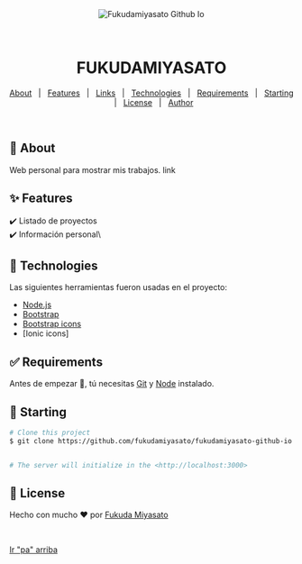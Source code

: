 <div align="center" id="top"> 
  <img src="./.github/app.gif" alt="Fukudamiyasato Github Io" />

  &#xa0;

  <!-- <a href="https://fukudamiyasatogithubio.netlify.app">Demo</a> -->
</div>

<h1 align="center">FUKUDAMIYASATO</h1>

<p align="center">
  <!--<img alt="Github top language" src="https://img.shields.io/github/languages/top/fukudamiyasato/fukudamiyasato-github-io?color=56BEB8">-->
  <!--<img alt="Github language count" src="https://img.shields.io/github/languages/count/fukudamiyasato/fukudamiyasato-github-io?color=56BEB8">-->

  <!--<img alt="Repository size" src="https://img.shields.io/github/repo-size/fukudamiyasato/fukudamiyasato-github-io?color=56BEB8">-->

  <!--<img alt="License" src="https://img.shields.io/github/license/fukudamiyasato/fukudamiyasato-github-io?color=56BEB8">-->

  <!-- <img alt="Github issues" src="https://img.shields.io/github/issues/{{YOUR_GITHUB_USERNAME}}/fukudamiyasato-github-io?color=56BEB8" /> -->

  <!-- <img alt="Github forks" src="https://img.shields.io/github/forks/{{YOUR_GITHUB_USERNAME}}/fukudamiyasato-github-io?color=56BEB8" /> -->

  <!-- <img alt="Github stars" src="https://img.shields.io/github/stars/{{YOUR_GITHUB_USERNAME}}/fukudamiyasato-github-io?color=56BEB8" /> -->
</p>

<!-- Status -->

<!-- <h4 align="center"> 
	🚧  Fukudamiyasato Github Io 🚀 Under construction...  🚧
</h4> 

<hr> -->

<p align="center">
  <a href="#dart-about">About</a> &#xa0; | &#xa0; 
  <a href="#sparkles-features">Features</a> &#xa0; | &#xa0;
  <a href="#sparkles-links">Links</a> &#xa0; | &#xa0;
  <a href="#rocket-technologies">Technologies</a> &#xa0; | &#xa0;
  <a href="#white_check_mark-requirements">Requirements</a> &#xa0; | &#xa0;
  <a href="#checkered_flag-starting">Starting</a> &#xa0; | &#xa0;
  <a href="#memo-license">License</a> &#xa0; | &#xa0;
  <a href="https://github.com/fukudamiyasato" target="_blank">Author</a>
</p>

<br>

## :dart: About ##

Web personal para mostrar mis trabajos.
<acd href="https://fukudamiyasato.github.io/">link</acd>

## :sparkles: Features ##

:heavy_check_mark: Listado de proyectos\
:heavy_check_mark: Información personal\

## :rocket: Technologies ##

Las siguientes herramientas fueron usadas en el proyecto:

- [Node.js](https://nodejs.org/en/)
- [Bootstrap](https://getbootstrap.com/)
- [Bootstrap icons](https://icons.getbootstrap.com/)
- [Ionic icons]

## :white_check_mark: Requirements ##

Antes de empezar :checkered_flag:, tú necesitas [Git](https://git-scm.com) y [Node](https://nodejs.org/en/) instalado.

## :checkered_flag: Starting ##

```bash
# Clone this project
$ git clone https://github.com/fukudamiyasato/fukudamiyasato-github-io


# The server will initialize in the <http://localhost:3000>
```

## :memo: License ##

Hecho con mucho :heart: por <a href="https://github.com/fukudamiyasato" target="_blank">Fukuda Miyasato</a>

&#xa0;

<a href="#top">Ir "pa" arriba</a>
